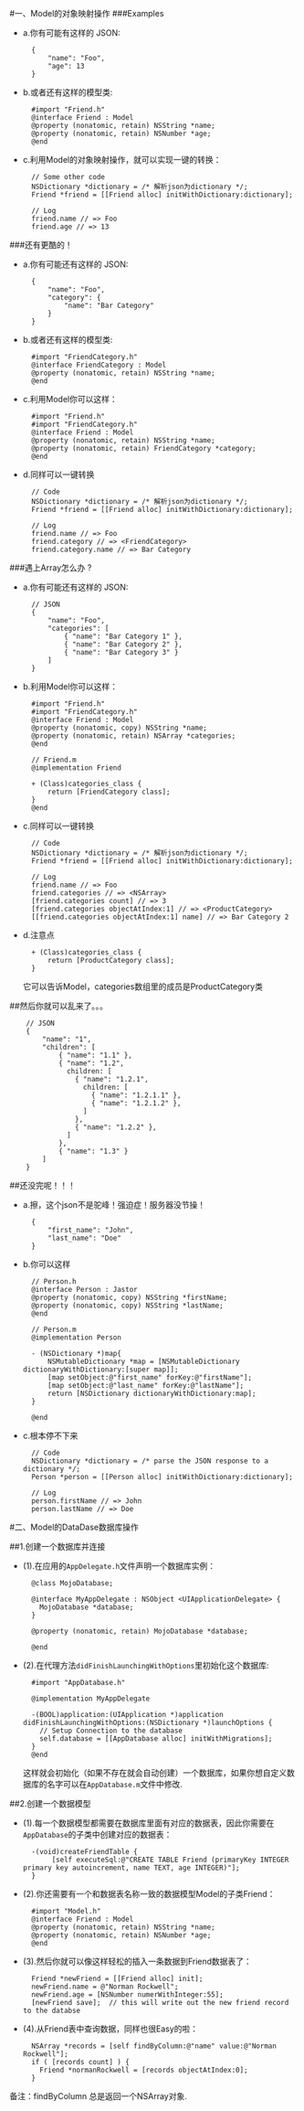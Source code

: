 #一、Model的对象映射操作
###Examples

* a.你有可能有这样的 JSON:

		{
		    "name": "Foo",
		    "age": 13
		}
	
* b.或者还有这样的模型类:

		#import "Friend.h"
		@interface Friend : Model
		@property (nonatomic, retain) NSString *name;
		@property (nonatomic, retain) NSNumber *age;
		@end
	
* c.利用Model的对象映射操作，就可以实现一键的转换：

		// Some other code
		NSDictionary *dictionary = /* 解析json为dictionary */;
		Friend *friend = [[Friend alloc] initWithDictionary:dictionary];
		
		// Log
		friend.name // => Foo
		friend.age // => 13

###还有更酷的！
* a.你有可能还有这样的 JSON:

		{
		    "name": "Foo",
		    "category": {
		        "name": "Bar Category"
		    }
		}

* b.或者还有这样的模型类:

		#import "FriendCategory.h"
		@interface FriendCategory : Model
		@property (nonatomic, retain) NSString *name;
		@end
		
* c.利用Model你可以这样：

		#import "Friend.h"
		#import "FriendCategory.h"
		@interface Friend : Model
		@property (nonatomic, retain) NSString *name;
		@property (nonatomic, retain) FriendCategory *category;
		@end
		
* d.同样可以一键转换

		// Code
		NSDictionary *dictionary = /* 解析json为dictionary */;
		Friend *friend = [[Friend alloc] initWithDictionary:dictionary];
		
		// Log
		friend.name // => Foo
		friend.category // => <FriendCategory>
		friend.category.name // => Bar Category
		
###遇上Array怎么办	?

* a.你有可能还有这样的 JSON:

		// JSON
		{
		    "name": "Foo",
		    "categories": [
		        { "name": "Bar Category 1" },
		        { "name": "Bar Category 2" },
		        { "name": "Bar Category 3" }
		    ]
		}
* b.利用Model你可以这样：

		#import "Friend.h"
		#import "FriendCategory.h"
		@interface Friend : Model
		@property (nonatomic, copy) NSString *name;
		@property (nonatomic, retain) NSArray *categories;
		@end
		
		// Friend.m
		@implementation Friend
		
		+ (Class)categories_class {
		    return [FriendCategory class];
		}
		@end

* c.同样可以一键转换
 
		// Code
		NSDictionary *dictionary = /* 解析json为dictionary */;
		Friend *friend = [[Friend alloc] initWithDictionary:dictionary];
		
		// Log
		friend.name // => Foo
		friend.categories // => <NSArray>
		[friend.categories count] // => 3
		[friend.categories objectAtIndex:1] // => <ProductCategory>
		[[friend.categories objectAtIndex:1] name] // => Bar Category 2
		
* d.注意点

		+ (Class)categories_class {
		    return [ProductCategory class];
		}	
	它可以告诉Model，categories数组里的成员是ProductCategory类
	
##然后你就可以乱来了。。。

		// JSON
		{
		    "name": "1",
		    "children": [
		        { "name": "1.1" },
		        { "name": "1.2",
		          children: [
		            { "name": "1.2.1",
		              children: [
		                { "name": "1.2.1.1" },
		                { "name": "1.2.1.2" },
		              ]
		            },
		            { "name": "1.2.2" },
		          ]
		        },
		        { "name": "1.3" }
		    ]
		}
##还没完呢！！！

* a.擦，这个json不是驼峰！强迫症！服务器没节操！

		{
		    "first_name": "John",
		    "last_name": "Doe"
		}
		
* b.你可以这样

		// Person.h
		@interface Person : Jastor
		@property (nonatomic, copy) NSString *firstName;
		@property (nonatomic, copy) NSString *lastName;
		@end
		
		// Person.m
		@implementation Person
		
		- (NSDictionary *)map{
		    NSMutableDictionary *map = [NSMutableDictionary dictionaryWithDictionary:[super map]];
		    [map setObject:@"first_name" forKey:@"firstName"];
		    [map setObject:@"last_name" forKey:@"lastName"];
		    return [NSDictionary dictionaryWithDictionary:map];
		}
		
		@end
		
* c.根本停不下来

		// Code
		NSDictionary *dictionary = /* parse the JSON response to a dictionary */;
		Person *person = [[Person alloc] initWithDictionary:dictionary];
		
		// Log
		person.firstName // => John
		person.lastName // => Doe
	
#二、Model的DataDase数据库操作

##1.创建一个数据库并连接

* (1).在应用的`AppDelegate.h`文件声明一个数据库实例：

		@class MojoDatabase;
		
		@interface MyAppDelegate : NSObject <UIApplicationDelegate> {
		  MojoDatabase *database;
		}
		
		@property (nonatomic, retain) MojoDatabase *database;
		
		@end

* (2).在代理方法`didFinishLaunchingWithOptions`里初始化这个数据库:

		#import "AppDatabase.h"
	
		@implementation MyAppDelegate
		
		-(BOOL)application:(UIApplication *)application didFinishLaunchingWithOptions:(NSDictionary *)launchOptions {
		  // Setup Connection to the database
		  self.database = [[AppDatabase alloc] initWithMigrations];
		}
		@end


	这样就会初始化（如果不存在就会自动创建）一个数据库，如果你想自定义数据库的名字可以在`AppDatabase.m`文件中修改.

##2.创建一个数据模型

* (1).每一个数据模型都需要在数据库里面有对应的数据表，因此你需要在 `AppDatabase`的子类中创建对应的数据表：

		-(void)createFriendTable {
			 [self executeSql:@"CREATE TABLE Friend (primaryKey INTEGER primary key autoincrement, name TEXT, age INTEGER)"];
		}

* (2).你还需要有一个和数据表名称一致的数据模型Model的子类Friend：

		#import "Model.h"
		@interface Friend : Model
		@property (nonatomic, retain) NSString *name;
		@property (nonatomic, retain) NSNumber *age;
		@end
	
* (3).然后你就可以像这样轻松的插入一条数据到Friend数据表了：

		Friend *newFriend = [[Friend alloc] init];
		newFriend.name = @"Norman Rockwell";
		newFriend.age = [NSNumber numerWithInteger:55];
		[newFriend save];  // this will write out the new friend record to the databse
* (4).从Friend表中查询数据，同样也很Easy的啦：

		NSArray *records = [self findByColumn:@"name" value:@"Norman Rockwell"];
		if ( [records count] ) {
		  Friend *normanRockwell = [records objectAtIndex:0];
		}
备注：findByColumn 总是返回一个NSArray对象.
